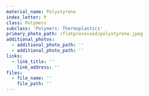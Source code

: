 ```yaml
---
material_name: Polystyrene
index_letter: P
class: Polymers
subclass: 'Polymers: Thermoplastics'
primary_photo_path: /flatprocessed/polystyrene.jpeg
additional_photos:
  - additional_photo_path: ''
  - additional_photo_path: ''
links:
  - link_title: ''
    link_address: ''
files:
  - file_name: ''
    file_path: ''
---
```


